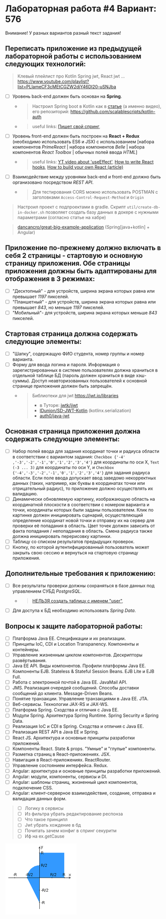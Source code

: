 # Лабораторная работа #4 Вариант: 576
Внимание! У разных вариантов разный текст задания!

## Переписать приложение из предыдущей лабораторной работы с использованием следующих технологий:
> Клевый плейлист про Kotlin Spring jwt, React jwt ... https://www.youtube.com/playlist?list=PLlameCF3cMEtCGZW2djY46Dl20-uSNJba
- [ ] Уровень back-end должен быть основан на __Spring__.
  - > Настроил Spring boot в Kotlin как
    в [статье](https://scalablescripts.medium.com/kotlin-api-authentication-using-jwt-spring-boot-jwt-authentication-6e4c099e1c2) 
    (а именно видео), его репозиторий: https://github.com/scalablescripts/kotlin-auth 
  - > useful links: [Пишет свой спринг](https://youtu.be/rd6wxPzXQvo),
- [ ] Уровень front-end должен быть построен на __React + Redux__ (необходимо использовать ES6 и JSX) с
  использованием [набора компонентов _PrimeReact_ | набора компонентов _Belle_ | набора компонентов _React
  Toolbox_ | обычных полей ввода _HTML_]
  - > useful links: [YT video about 'useEffect'](https://youtu.be/bGzanfKVFeU), 
    > [How to write React hooks](https://youtu.be/KJP1E-Y-xyo), 
    > [How to build your own React (article)](https://pomb.us/build-your-own-react/)
- [ ] Взаимодействие между уровнями back-end и front-end должно быть организовано посредством _REST API_.
  - > Для тестирования CORS можно использовать POSTMAN с заголовками `Access-Control-Request-Method` и `Origin`

> Настроил проект с подпроектами в gradle. Скрипт `util/create-db-in-docker.sh` позволяет создать базу данных в докере с
> нужными параметрами (согласно статье на хабре)

> [dancancro/great-big-example-application](https://github.com/dancancro/great-big-example-application) (Spring[java+kotlin] + Angular)

## Приложение по-прежнему должно включать в себя 2 страницы - стартовую и основную страницу приложения. Обе страницы приложения должны быть адаптированы для отображения в 3 режимах:

- [ ] "Десктопный" - для устройств, ширина экрана которых равна или превышает _1197_ пикселей.
- [ ] "Планшетный" - для устройств, ширина экрана которых равна или превышает _843_, но меньше _1197_ пикселей.
- [ ] "Мобильный"- для устройств, ширина экрана которых меньше _843_ пикселей.

## Стартовая страница должна содержать следующие элементы:

- [ ] "Шапку", содержащую ФИО студента, номер группы и номер варианта.
- [ ] Форму для ввода логина и пароля. Информация о зарегистрированных в системе пользователях должна храниться в
  отдельной таблице БД (пароль должен храниться в виде хэш-суммы). Доступ неавторизованных пользователей к основной
  странице приложения должен быть запрещён.
  - > Библиотеки для jwt https://jwt.io/libraries
    >   - в Туторе: [jwtk/jjwt](https://github.com/jwtk/jjwt)
    >   - [IDunion/SD-JWT-Kotlin](https://github.com/IDunion/SD-JWT-Kotlin) (kotlinx.serialization)
    >   - [auth0/java-jwt](https://github.com/auth0/java-jwt)

## Основная страница приложения должна содержать следующие элементы:

- [ ] Набор полей ввода для задания координат точки и радиуса области в соответствии с вариантом задания: `Checkbox {'-4'
  ,'-3','-2','-1','0','1','2','3','4'}` для координаты по оси X, `Text (-3 ... 3)` для координаты по оси Y, и `Checkbox
  {'-4','-3','-2','-1','0','1','2','3','4'}` для задания радиуса области. Если поле ввода допускает ввод заведомо
  некорректных данных (таких, например, как буквы в координатах точки или отрицательный радиус), то приложение должно
  осуществлять их валидацию.
- [ ] Динамически обновляемую картинку, изображающую область на координатной плоскости в соответствии с номером варианта
  и точки, координаты которых были заданы пользователем. Клик по картинке должен инициировать сценарий, осуществляющий
  определение координат новой точки и отправку их на сервер для проверки её попадания в область. Цвет точек должен
  зависить от факта попадания / непопадания в область. Смена радиуса также должна инициировать перерисовку картинки.
- [ ] Таблицу со списком результатов предыдущих проверок.
- [ ] Кнопку, по которой аутентифицированный пользователь может закрыть свою сессию и вернуться на стартовую страницу
  приложения.

## Дополнительные требования к приложению:

- [ ] Все результаты проверки должны сохраняться в базе данных под управлением СУБД _PostgreSQL_.
  - > [НЕЛЬЗЯ создать таблицу c именем "user"](https://stackoverflow.com/questions/22256124/cannot-create-a-database-table-named-user-in-postgresql),
- [ ] Для доступа к БД необходимо использовать _Spring Data_.

## Вопросы к защите лабораторной работы:

- [ ] Платформа Java EE. Спецификации и их реализации.
- [ ] Принципы IoC, CDI и Location Transpanency. Компоненты и контейнеры.
- [ ] Управление жизненным циклом компонентов. Дескрипторы развёртывания.
- [ ] Java EE API. Виды компонентов. Профили платформы Java EE.
- [ ] Компоненты EJB. Stateless & Stateful Session Beans. EJB Lite и EJB Full.
- [ ] Работа с электронной почтой в Java EE. JavaMail API.
- [ ] JMS. Реализация очередей сообщений. Способы доставки сообщений до клиента. Message-Driven Beans.
- [ ] Понятие транзакции. Управление транзакциями в Java EE. JTA.
- [ ] Веб-сервисы. Технологии JAX-RS и JAX-WS.
- [ ] Платформа Spring. Сходства и отличия с Java EE.
- [ ] Модули Spring. Архитектура Spring Runtime. Spring Security и Spring Data.
- [ ] Реализация IoC и CDI в Spring. Сходства и отличия с Java EE.
- [ ] Реализация REST API в Java EE и Spring.
- [ ] React JS. Архитектура и основные принципы разработки приложений.
- [ ] Компоненты React. State & props. "Умные" и "глупые" компоненты.
- [ ] Разметка страниц в React-приложениях. JSX.
- [ ] Навигация в React-приложениях. ReactRouter.
- [ ] Управление состоянием интерфейса. Redux.
- [ ] Angular: архитектура и основные принципы разработки приложений.
- [ ] Angular: модули, компоненты, сервисы и DI.
- [ ] Angular: шаблоны страниц, жизненный цикл компонентов, подключение CSS.
- [ ] Angular: клиент-серверное взаимодействие, создание, отправка и валидация данных форм.

> - [ ] Логику в сервисы
> - [ ] Из фильтра убрать редактирование респонза
> - [ ] Что такое принципл
> - [ ] Jwt убрать хождение в бд
> - [ ] Почитать зачем конфиг в спринг секуритм
> - [ ] Иф на ex.getCause

![areas](areas.png)
